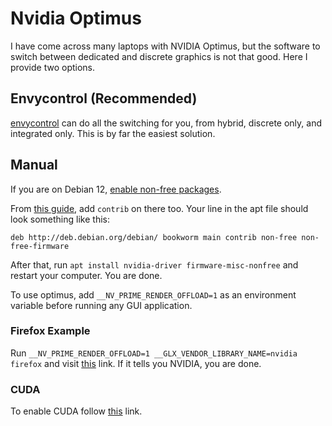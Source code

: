 # Nvidia Optimus
I have come across many laptops with NVIDIA Optimus, but the software to switch between dedicated and discrete graphics is not that good. Here I provide two options. 

## Envycontrol (Recommended)
[envycontrol](https://github.com/bayasdev/envycontrol) can do all the switching for you, from hybrid, discrete only, and integrated only. This is by far the easiest solution.

## Manual
If you are on Debian 12, [enable non-free packages](https://serverfault.com/questions/240920/how-do-i-enable-non-free-packages-on-debian). 

From [this guide](https://wiki.debian.org/NvidiaGraphicsDrivers#bookworm-525), add `contrib` on there too. Your line in the apt file should look something like this:

```
deb http://deb.debian.org/debian/ bookworm main contrib non-free non-free-firmware
```

After that, run `apt install nvidia-driver firmware-misc-nonfree` and restart your computer. You are done. 

To use optimus, add `__NV_PRIME_RENDER_OFFLOAD=1` as an environment variable before running any GUI application. 

### Firefox Example
Run `__NV_PRIME_RENDER_OFFLOAD=1 __GLX_VENDOR_LIBRARY_NAME=nvidia firefox` and visit [this](https://pmndrs.github.io/detect-gpu/) link. If it tells you NVIDIA, you are done. 


### CUDA
To enable CUDA follow [this](https://wiki.debian.org/NvidiaGraphicsDrivers#Debian_12_.22Bookworm.22-1) link. 
